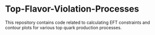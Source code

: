 # Top-Flavor-Violation-Processes
This repository contains code related to calculating EFT constraints and contour plots for various top quark production processes.
